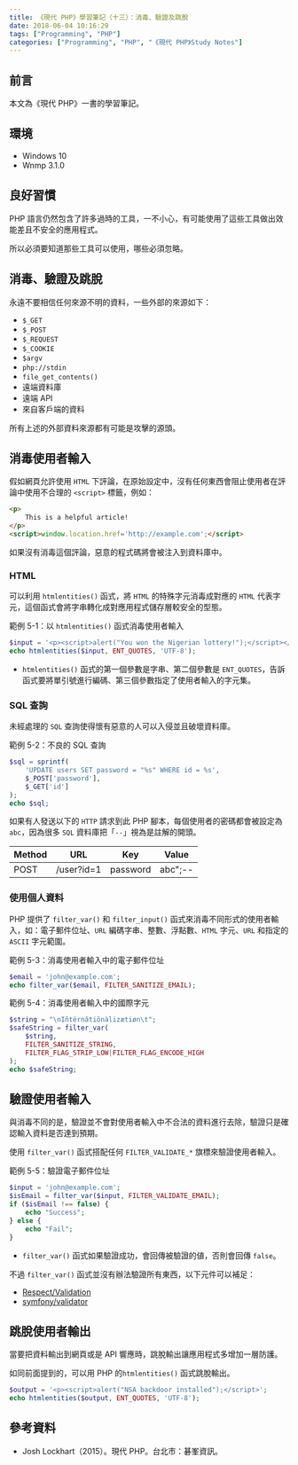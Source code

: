 ```yaml
---
title: 《現代 PHP》學習筆記（十三）：消毒、驗證及跳脫
date: 2018-06-04 10:16:29
tags: ["Programming", "PHP"]
categories: ["Programming", "PHP", "《現代 PHP》Study Notes"]
---
```


## 前言

本文為《現代 PHP》一書的學習筆記。

## 環境

- Windows 10
- Wnmp 3.1.0

## 良好習慣

PHP 語言仍然包含了許多過時的工具，一不小心，有可能使用了這些工具做出效能差且不安全的應用程式。

所以必須要知道那些工具可以使用，哪些必須忽略。

## 消毒、驗證及跳脫

永遠不要相信任何來源不明的資料，一些外部的來源如下：

- `$_GET`
- `$_POST`
- `$_REQUEST`
- `$_COOKIE`
- `$argv`
- `php://stdin`
- `file_get_contents()`
- 遠端資料庫
- 遠端 API
- 來自客戶端的資料

所有上述的外部資料來源都有可能是攻擊的源頭。

## 消毒使用者輸入

假如網頁允許使用 `HTML` 下評論，在原始設定中，沒有任何東西會阻止使用者在評論中使用不合理的 `<script>` 標籤，例如：

```html
<p>
    This is a helpful article!
</p>
<script>window.location.href='http://example.com';</script>
```

如果沒有消毒這個評論，惡意的程式碼將會被注入到資料庫中。

### HTML

可以利用 `htmlentities()` 函式，將 `HTML` 的特殊字元消毒成對應的 `HTML` 代表字元，這個函式會將字串轉化成對應用程式儲存層較安全的型態。

範例 5-1：以 `htmlentities()` 函式消毒使用者輸入

```php
$input = '<p><script>alert("You won the Nigerian lottery!");</script></p>';
echo htmlentities($input, ENT_QUOTES, 'UTF-8');
```

- `htmlentities()` 函式的第一個參數是字串、第二個參數是 `ENT_QUOTES`，告訴函式要將單引號進行編碼、第三個參數指定了使用者輸入的字元集。

### SQL 查詢

未經處理的 `SQL` 查詢使得懷有惡意的人可以入侵並且破壞資料庫。

範例 5-2：不良的 SQL 查詢

```php
$sql = sprintf(
    'UPDATE users SET password = "%s" WHERE id = %s',
    $_POST['password'],
    $_GET['id']
);
echo $sql;
```

如果有人發送以下的 `HTTP` 請求到此 PHP 腳本，每個使用者的密碼都會被設定為 `abc`，因為很多 `SQL` 資料庫把「`--`」視為是註解的開頭。

| Method | URL | Key | Value |
| --- | --- | --- | --- |
| POST | /user?id=1 | password | abc";-- |

### 使用個人資料

PHP 提供了 `filter_var()` 和 `filter_input()` 函式來消毒不同形式的使用者輸入，如：電子郵件位址、`URL` 編碼字串、整數、浮點數、`HTML` 字元、`URL` 和指定的 `ASCII` 字元範圍。

範例 5-3：消毒使用者輸入中的電子郵件位址

```php
$email = 'john@example.com';
echo filter_var($email, FILTER_SANITIZE_EMAIL);
```

範例 5-4：消毒使用者輸入中的國際字元

```php
$string = "\nIñtërnâtiônàlizætiøn\t";
$safeString = filter_var(
    $string,
    FILTER_SANITIZE_STRING,
    FILTER_FLAG_STRIP_LOW|FILTER_FLAG_ENCODE_HIGH
);
echo $safeString;
```

## 驗證使用者輸入

與消毒不同的是，驗證並不會對使用者輸入中不合法的資料進行去除，驗證只是確認輸入資料是否達到預期。

使用 `filter_var()` 函式搭配任何 `FILTER_VALIDATE_*` 旗標來驗證使用者輸入。

範例 5-5：驗證電子郵件位址

```php
$input = 'john@example.com';
$isEmail = filter_var($input, FILTER_VALIDATE_EMAIL);
if ($isEmail !== false) {
    echo "Success";
} else {
    echo "Fail";
}
```

- `filter_var()` 函式如果驗證成功，會回傳被驗證的値，否則會回傳 `false`。

不過 `filter_var()` 函式並沒有辦法驗證所有東西，以下元件可以補足：

- [Respect/Validation](https://github.com/Respect/Validation)
- [symfony/validator](https://github.com/symfony/validator)

## 跳脫使用者輸出

當要把資料輸出到網頁或是 API 響應時，跳脫輸出讓應用程式多增加一層防護。

如同前面提到的，可以用 PHP 的`htmlentities()` 函式跳脫輸出。

```php
$output = '<p><script>alert("NSA backdoor installed");</script>';
echo htmlentities($output, ENT_QUOTES, 'UTF-8');
```

## 參考資料

- Josh Lockhart（2015）。現代 PHP。台北市：碁峯資訊。
